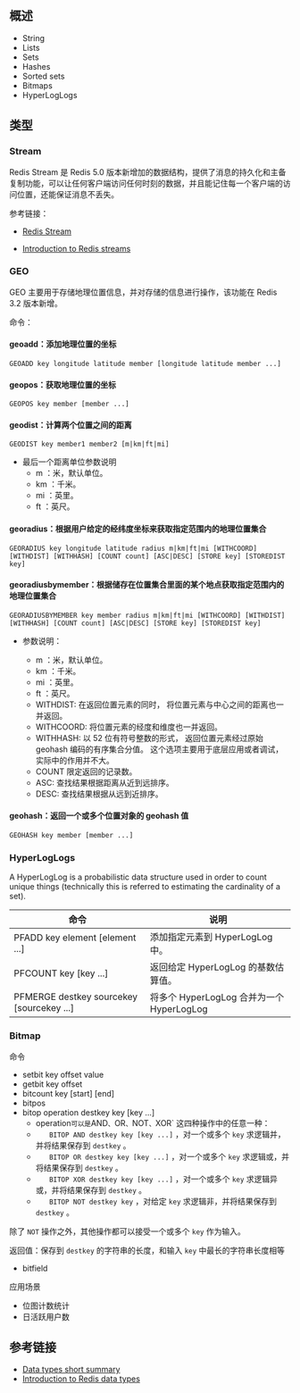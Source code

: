 

## 概述

- String
- Lists
- Sets
- Hashes
- Sorted sets
- Bitmaps
- HyperLogLogs

## 类型



### Stream

Redis Stream 是 Redis 5.0 版本新增加的数据结构，提供了消息的持久化和主备复制功能，可以让任何客户端访问任何时刻的数据，并且能记住每一个客户端的访问位置，还能保证消息不丢失。



参考链接：

- [Redis Stream](https://www.runoob.com/redis/redis-stream.html)

- [Introduction to Redis streams](https://redis.io/topics/streams-intro)

### GEO

GEO 主要用于存储地理位置信息，并对存储的信息进行操作，该功能在 Redis 3.2 版本新增。

命令：

#### geoadd：添加地理位置的坐标

```shell
GEOADD key longitude latitude member [longitude latitude member ...]
```

#### geopos：获取地理位置的坐标

```shell
GEOPOS key member [member ...]
```

#### geodist：计算两个位置之间的距离

```shell
GEODIST key member1 member2 [m|km|ft|mi]
```

- 最后一个距离单位参数说明
	- m ：米，默认单位。
	- km ：千米。
	- mi ：英里。
	- ft ：英尺。

#### georadius：根据用户给定的经纬度坐标来获取指定范围内的地理位置集合

```shell
GEORADIUS key longitude latitude radius m|km|ft|mi [WITHCOORD] [WITHDIST] [WITHHASH] [COUNT count] [ASC|DESC] [STORE key] [STOREDIST key]
```

#### georadiusbymember：根据储存在位置集合里面的某个地点获取指定范围内的地理位置集合

```shell
GEORADIUSBYMEMBER key member radius m|km|ft|mi [WITHCOORD] [WITHDIST] [WITHHASH] [COUNT count] [ASC|DESC] [STORE key] [STOREDIST key]
```

- 参数说明：

  - m ：米，默认单位。
  - km ：千米。
  - mi ：英里。
  - ft ：英尺。
  - WITHDIST: 在返回位置元素的同时， 将位置元素与中心之间的距离也一并返回。
  - WITHCOORD: 将位置元素的经度和维度也一并返回。
  - WITHHASH: 以 52 位有符号整数的形式， 返回位置元素经过原始 geohash 编码的有序集合分值。 这个选项主要用于底层应用或者调试， 实际中的作用并不大。
  - COUNT 限定返回的记录数。
  - ASC: 查找结果根据距离从近到远排序。
  - DESC: 查找结果根据从远到近排序。

#### geohash：返回一个或多个位置对象的 geohash 值

```shell
GEOHASH key member [member ...]
```

### HyperLogLogs

A HyperLogLog is a probabilistic data structure used in order to count unique things (technically this is referred to estimating the cardinality of a set).

| 命令                                      | 说明                                      |
| ----------------------------------------- | ----------------------------------------- |
| PFADD key element [element ...]           | 添加指定元素到 HyperLogLog 中。           |
| PFCOUNT key [key ...]                     | 返回给定 HyperLogLog 的基数估算值。       |
| PFMERGE destkey sourcekey [sourcekey ...] | 将多个 HyperLogLog 合并为一个 HyperLogLog |

### Bitmap

命令

- setbit key offset value
- getbit key offset
- bitcount key [start] [end]
- bitpos
- bitop operation destkey key [key ...]
	- operation` 可以是 `AND` 、 `OR` 、 `NOT` 、 `XOR` 这四种操作中的任意一种：
	- `　　BITOP AND destkey key [key ...]` ，对一个或多个 `key` 求逻辑并，并将结果保存到 `destkey` 。 
	- `　　BITOP OR destkey key [key ...]` ，对一个或多个 `key` 求逻辑或，并将结果保存到 `destkey` 。
	- `　　BITOP XOR destkey key [key ...]` ，对一个或多个 `key` 求逻辑异或，并将结果保存到 `destkey` 。
	- `　　BITOP NOT destkey key` ，对给定 `key` 求逻辑非，并将结果保存到 `destkey` 。

除了 `NOT` 操作之外，其他操作都可以接受一个或多个 `key` 作为输入。　　　　

返回值：保存到 `destkey` 的字符串的长度，和输入 `key` 中最长的字符串长度相等

- bitfield

应用场景

- 位图计数统计
- 日活跃用户数

## 参考链接

- [Data types short summary](https://redis.io/topics/data-types)
- [Introduction to Redis data types](https://redis.io/topics/data-types-intro)

